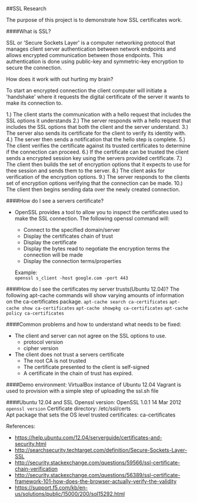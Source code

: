 ##SSL Research  

The purpose of this project is to demonstrate how SSL certificates work.  

####What is SSL?  

SSL or 'Secure Sockets Layer' is a computer networking protocol that manages client
server authentication between network endpoints and allows encrypted communication
between those endpoints. This authentication is done using public-key and symmetric-key
encryption to secure the connection.

How does it work with out hurting my brain?

To start an encrypted connection the client computer will initiate a 'handshake'
where it requests the digital certificate of the server it wants to make its connection to.

1.) The client starts the communication with a hello request that includes the SSL options it understands
2.) The server responds with a hello request that includes the SSL options that both the client and the server understand.
3.) The server also sends its certificate for the client to verify its identity with.
4.) The server then sends a notification that the hello step is complete.
5.) The client verifies the certificate against its trusted certificates to determine if the connection can proceed.
6.) If the certificate can be trusted the client sends a encrypted session key using the servers provided certificate.
7.) The client then builds the set of encryption options that it expects to use for thee session and sends them to the server.
8.) The client asks for verification of the encryption options.
9.) The server responds to the clients set of encryption options verifying that the connection can be made.
10.) The client then begins sending data over the newly created connection.

####How do I see a servers certificate?
- OpenSSL provides a tool to allow you to inspect the certificates used to make the
SSL connection. The following openssl command will:
    - Connect to the specified domain/server
    - Display the certificates chain of trust
    - Display the certificate
    - Display the bytes read to negotiate the encryption terms the connection will be made
    - Display the connection terms/properties

    Example:  
    `openssl s_client -host google.com -port 443`

####How do I see the certificates my server trusts(Ubuntu 12.04)?
The following apt-cache commands will show varying amounts of information on the ca-certificates package.
`apt-cache search ca-certificates`
`apt-cache show ca-certificates`
`apt-cache showpkg ca-certificates`
`apt-cache policy ca-certificates`

####Common problems and how to understand what needs to be fixed:
- The client and server can not agree on the SSL options to use.
  - protocol version
  - cipher version
- The client does not trust a servers certificate
  - The root CA is not trusted
  - The certificate presented to the client is self-signed
  - A certificate in the chain of trust has expired.

####Demo environment:
VirtualBox instance of Ubuntu 12.04
Vagrant is used to provision with a simple step of uploading the ssl.sh file

####Ubuntu 12.04 and SSL
Openssl version: OpenSSL 1.0.1 14 Mar 2012  
    `openssl version`
Certificate directory: /etc/ssl/certs  
Apt package that sets the OS level trusted certificates: ca-certificates


References:
- https://help.ubuntu.com/12.04/serverguide/certificates-and-security.html
- http://searchsecurity.techtarget.com/definition/Secure-Sockets-Layer-SSL
- http://security.stackexchange.com/questions/59566/ssl-certificate-chain-verification
- http://security.stackexchange.com/questions/56389/ssl-certificate-framework-101-how-does-the-browser-actually-verify-the-validity
- https://support.f5.com/kb/en-us/solutions/public/15000/200/sol15292.html
